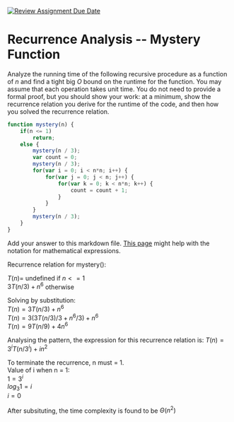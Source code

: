 [![Review Assignment Due Date](https://classroom.github.com/assets/deadline-readme-button-24ddc0f5d75046c5622901739e7c5dd533143b0c8e959d652212380cedb1ea36.svg)](https://classroom.github.com/a/OlW38W4k)
# Recurrence Analysis -- Mystery Function

Analyze the running time of the following recursive procedure as a function of
$n$ and find a tight big $O$ bound on the runtime for the function. You may
assume that each operation takes unit time. You do not need to provide a formal
proof, but you should show your work: at a minimum, show the recurrence relation
you derive for the runtime of the code, and then how you solved the recurrence
relation.

```javascript
function mystery(n) {
    if(n <= 1)
        return;
    else {
        mystery(n / 3);
        var count = 0;
        mystery(n / 3);
        for(var i = 0; i < n*n; i++) {
            for(var j = 0; j < n; j++) {
                for(var k = 0; k < n*n; k++) {
                    count = count + 1;
                }
            }
        }
        mystery(n / 3);
    }
}
```

Add your answer to this markdown file. [This
page](https://docs.github.com/en/get-started/writing-on-github/working-with-advanced-formatting/writing-mathematical-expressions)
might help with the notation for mathematical expressions.


Recurrence relation for mystery():

$T(n) =$ undefined if $n <= 1$ <br>
$3T(n / 3) + n^6$ otherwise <br>

Solving by substitution:<br>
$T(n) = 3T(n/3) + n^6$<br>
$T(n) = 3(3T(n/3)/3 + n^6/3) + n^6$<br>
$T(n) = 9T(n/9) + 4n^6$<br>

Analysing the pattern, the expression for this recurrence relation is: $T(n) = 3^iT(n/3^i) + in^2$<br>

To terminate the recurrence, n must = 1. <br>
Value of i when n = 1: <br>
$1 = 3^i$<br>
$log_3{1} = i$<br>
$i = 0$<br>

After subsituting, the time complexity is found to be $\Theta(n^2)$




